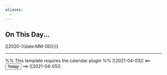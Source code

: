 ```yaml
---
aliases: 
  - 
---
```


## On This Day...

[[2020-{{date:MM-DD}}]]

---
%% This template requires the calendar plugin %%
[[2021-04-03]] <== <button class="date_button_today">Today</button> ==> [[2021-04-05]]


